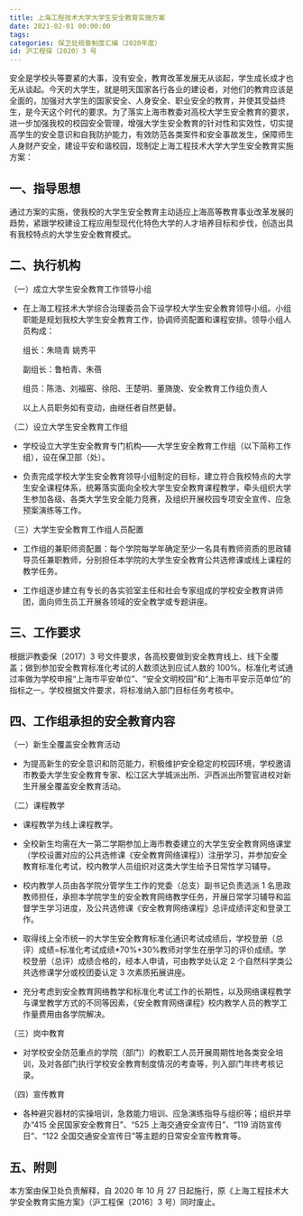 ```yaml
---
title: 上海工程技术大学大学生安全教育实施方案
date: 2021-02-01 00:00:00
tags: 
categories: 保卫处规章制度汇编（2020年度）
id: 沪工程保〔2020〕3 号
---
```


安全是学校头等要紧的大事，没有安全，教育改革发展无从谈起，学生成长成才也无从谈起。今天的大学生，就是明天国家各行各业的建设者，对他们的教育应该是全面的，加强对大学生的国家安全、人身安全、职业安全的教育，并使其受益终生，是今天这个时代的要求。为了落实上海市教委对高校大学生安全教育的要求，进一步加强我校的校园安全管理，增强大学生安全教育的针对性和实效性，切实提高学生的安全意识和自我防护能力，有效防范各类案件和安全事故发生，保障师生人身财产安全，建设平安和谐校园，现制定上海工程技术大学大学生安全教育实施方案：

## 一、指导思想

通过方案的实施，使我校的大学生安全教育主动适应上海高等教育事业改革发展的趋势，紧跟学校建设工程应用型现代化特色大学的人才培养目标和步伐，创造出具有我校特点的大学生安全教育模式。

## 二、执行机构

（一）成立大学生安全教育工作领导小组

- 在上海工程技术大学综合治理委员会下设学校大学生安全教育领导小组。小组职能是规划我校大学生安全教育工作，协调师资配置和课程安排。领导小组人员构成：

  组长：朱晓青 姚秀平

  副组长：鲁柏青、朱蓓

  组员：陈浩、刘福窑、徐阳、王楚明、董旖旎、安全教育工作组负责人

  以上人员职务如有变动，由继任者自然更替。

（二）设立大学生安全教育工作组

- 学校设立大学生安全教育专门机构——大学生安全教育工作组（以下简称工作组），设在保卫部（处）。

- 负责完成学校大学生安全教育领导小组制定的目标，建立符合我校特点的大学生安全课程体系，统筹落实面向全校大学生安全教育课程教学，牵头组织大学生参加各级、各类大学生安全能力竞赛，及组织开展校园专项安全宣传、应急预案演练等工作。

（三）大学生安全教育工作组人员配置

- 工作组的兼职师资配置：每个学院每学年确定至少一名具有教师资质的思政辅导员任兼职教师，分别担任本学院的大学生安全教育公共选修课或线上课程的教学任务。

- 工作组逐步建立有专长的各实验室主任和社会专家组成的学校安全教育讲师团，面向师生员工开展各领域的安全教学或专题讲座。

## 三、工作要求

根据沪教委保〔2017〕3 号文件要求，各高校要做到安全教育线上、线下全覆盖；做到参加安全教育标准化考试的人数须达到应试人数的 100%。标准化考试通过率做为学校申报“上海市平安单位”、“安全文明校园”和“上海市平安示范单位”的指标之一。学校根据文件要求，将标准纳入部门目标任务考核中。

## 四、工作组承担的安全教育内容

（一）新生全覆盖安全教育活动

- 为提高新生的安全意识和防范能力，积极维护安全稳定的校园环境，学校邀请市教委大学生安全教育专家、松江区大学城派出所、沪西派出所警官进校对新生开展全覆盖安全教育活动。

（二）课程教学

- 课程教学为线上课程教学。

- 全校新生均需在大一第二学期参加上海市教委建立的大学生安全教育网络课堂（学校设置对应的公共选修课《安全教育网络课程》）注册学习，并参加安全教育标准化考试，校内教学人员组织对这类大学生给予日常性学习辅导。

- 校内教学人员由各学院分管学生工作的党委（总支）副书记负责选派 1 名思政教师担任，承担本学院学生的安全教育网络教学任务，开展日常学习辅导和监督学生学习进度，及公共选修课《安全教育网络课程》总评成绩评定和登录工作。

- 取得线上全市统一的大学生安全教育标准化通识考试成绩后，学校登册（总评）成绩=标准化考试成绩*70%+30%教师对学生在册学习的评价成绩。学校登册（总评）成绩合格的，经本人申请，可由教学处认定 2 个自然科学类公共选修课学分或校团委认定 3 次素质拓展讲座。

- 充分考虑到安全教育网络教学和标准化考试工作的长期性，以及网络课程教学与课堂教学方式的不同等因素，《安全教育网络课程》校内教学人员的教学工作量费用由各学院解决。

（三）岗中教育

- 对学校安全防范重点的学院（部门）的教职工人员开展周期性地各类安全培训，及对各部门执行学校安全教育制度情况的考查等，列入部门年终考核记录。

（四）宣传教育

- 各种避灾器材的实操培训，急救能力培训、应急演练指导与组织等；组织并举办“415 全民国家安全教育日”、“525 上海交通安全宣传日”、“119 消防宣传日”、“122 全国交通安全宣传日”等主题的日常安全宣传教育等。

## 五、附则

本方案由保卫处负责解释，自 2020 年 10 月 27 日起施行，原《上海工程技术大学安全教育实施方案》（沪工程保〔2016〕3 号）同时废止。

